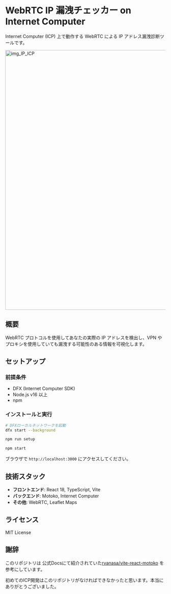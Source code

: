 # WebRTC IP 漏洩チェッカー on Internet Computer

Internet Computer (ICP) 上で動作する WebRTC による IP アドレス漏洩診断ツールです。

<img width="1203" height="817" alt="img_IP_ICP" src="https://github.com/user-attachments/assets/5e3c45ae-5681-444e-92f5-c0563ae0d6a4" />

## 概要

WebRTC プロトコルを使用してあなたの実際の IP アドレスを検出し、VPN やプロキシを使用していても漏洩する可能性のある情報を可視化します。

## セットアップ

### 前提条件

- DFX (Internet Computer SDK)
- Node.js v16 以上
- npm

### インストールと実行

```bash
# DFXローカルネットワークを起動
dfx start --background

npm run setup

npm start
```

ブラウザで `http://localhost:3000` にアクセスしてください。

## 技術スタック

- **フロントエンド**: React 18, TypeScript, Vite
- **バックエンド**: Motoko, Internet Computer
- **その他**: WebRTC, Leaflet Maps

## ライセンス

MIT License

## 謝辞

このリポジトリは 公式Docsにて紹介されていた[rvanasa/vite-react-motoko](https://github.com/rvanasa/vite-react-motoko/tree/main) を参考にしています。

初めてのICP開発はこのリポジトリがなければできなかったと思います。本当にありがとうございました。
